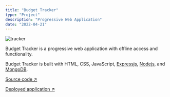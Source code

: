```yaml
---
title: "Budget Tracker"
type: "Project"
description: "Progressive Web Application"
date: "2022-04-21"
---
```


![tracker](https://user-images.githubusercontent.com/28774706/165005189-e99a636c-813c-4fd2-9ac2-ea9c384a748a.jpg)

Budget Tracker is a progressive web application with offline access and functionality.

Budget Tracker is built with HTML, CSS, JavaScript, [Expressjs](https://expressjs.com/), [Nodejs](https://nodejs.dev), and [MongoDB](https://mongodb.com).

[Source code ↗ ](https://github.com/JamesCostello-dev/Budget-Tracker)

[Deployed application ↗ ](https://pure-mesa-60741.herokuapp.com/)
